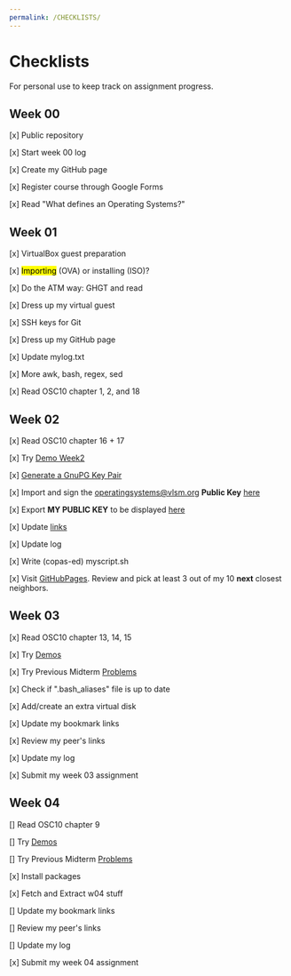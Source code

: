 ```yaml
---
permalink: /CHECKLISTS/
---
```


# Checklists
For personal use to keep track on assignment progress.

## Week 00
[x] Public repository

[x] Start week 00 log

[x] Create my GitHub page

[x] Register course through Google Forms

[x] Read "What defines an Operating Systems?"



## Week 01
[x] VirtualBox guest preparation

[x] <mark>Importing</mark> (OVA) or installing (ISO)?

[x] Do the ATM way: GHGT and read

[x] Dress up my virtual guest

[x] SSH keys for Git

[x] Dress up my GitHub page

[x] Update mylog.txt

[x] More awk, bash, regex, sed

[x] Read OSC10 chapter 1, 2, and 18

## Week 02
[x] Read OSC10 chapter 16 + 17

[x] Try [Demo Week2](https://github.com/UI-FASILKOM-OS/SistemOperasi/tree/master/Demos/)

[x] [Generate a GnuPG Key Pair](https://osp4diss.vlsm.org/ETC/ospubkey.txt) 

[x] Import and sign the operatingsystems@vlsm.org **Public Key** [here](https://osp4diss.vlsm.org/ETC/ospubkey.txt)

[x] Export **MY PUBLIC KEY** to be displayed [here](https://raw.githubusercontent.com/david-alexander01/os212/master/TXT/mypubkey.txt)

[x] Update [links](LINKS)

[x] Update log

[x] Write (copas-ed) myscript.sh

[x] Visit [GitHubPages](https://os.vlsm.org/Log/). Review and pick at least 3 out of my 10 **next** closest neighbors.

## Week 03

[x] Read OSC10 chapter 13, 14, 15

[x] Try [Demos](https://github.com/UI-FASILKOM-OS/SistemOperasi/tree/master/Demos/)

[x] Try Previous Midterm [Problems](https://rms46.vlsm.org/2/198.pdf)

[x] Check if ".bash_aliases" file is up to date

[x] Add/create an extra virtual disk

[x] Update my bookmark links

[x] Review my peer's links

[x] Update my log

[x] Submit my week 03 assignment

## Week 04

[] Read OSC10 chapter 9

[] Try [Demos](https://github.com/UI-FASILKOM-OS/SistemOperasi/tree/master/Demos/)

[] Try Previous Midterm [Problems](https://osp4diss.vlsm.org/osp-103.html#idxpl2)

[x] Install packages

[x] Fetch and Extract w04 stuff

[] Update my bookmark links

[] Review my peer's links

[] Update my log

[x] Submit my week 04 assignment